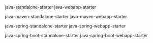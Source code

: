 
java-standalone-starter
java-webapp-starter

java-maven-standalone-starter
java-maven-webapp-starter

java-spring-standalone-starter
java-spring-webapp-starter

java-spring-boot-standalone-starter
java-spring-boot-webapp-starter
